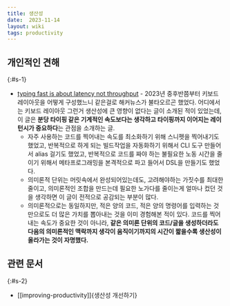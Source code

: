 ```yaml
---
title: 생산성
date:  2023-11-14
layout: wiki
tags: productivity
---
```



## 개인적인 견해
{:#s-1}

* [typing fast is about latency not throughput](https://two-wrongs.com/typing-fast-is-about-latency-not-throughput) - 2023년 중후반쯤부터 키보드 레이아웃을 어떻게 구성했느니 같은걸로 해커뉴스가 불타오르곤 했었다. 어디에서는 키보드 레이아웃 그런거 생산성에 큰 영향이 없다는 글이 소개된 적이 있었는데, 이 글은 **분당 타이핑 같은 기계적인 속도보다는 생각하고 타이핑까지 이어지는 레이턴시가 중요하다**는 관점을 소개하는 글.
  * 자주 사용하는 코드를 찍어내는 속도를 최소화하기 위해 스니펫을 찍어내기도 했었고, 반복적으로 하게 되는 빌드작업을 자동화하기 위해서 CLI 도구 만들어서 alias 걸기도 했었고, 반복적으로 코드를 짜야 하는 불필요한 노동 시간을 줄이기 위해서 메타프로그래밍을 본격적으로 파고 들어서 DSL을 만들기도 했었다.
  * 의미론적 단위는 머릿속에서 완성되어있는데도, 고려해야하는 가짓수를 최대한 줄이고, 의미론적인 조합을 만드는데 필요한 노가다를 줄이는게 얼마나 컸던 것을 생각하면 이 글이 전적으로 공감되는 부분이 많다.
  * 의미론적으로는 동일하지만, 적은 양의 코드, 적은 양의 명령어를 입력하는 것 만으로도 더 많은 가치를 뽑아내는 것을 이미 경험해본 적이 있다. 코드를 찍어내는 속도가 중요한 것이 아니라, **같은 의미론 단위의 코드/글을 생성하더라도 다음의 의미론적인 맥락까지 생각이 움직이기까지의 시간이 짧을수록 생산성이 올라가는 것이 자명했다.**

## 관련 문서
{:#s-2}

* [[improving-productivity]]{생산성 개선하기}
